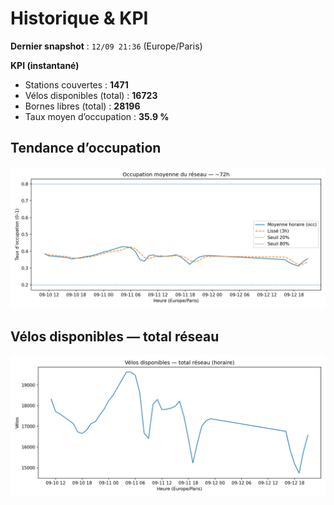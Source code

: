 # Historique & KPI

**Dernier snapshot** : `12/09 21:36` (Europe/Paris)

**KPI (instantané)**

- Stations couvertes : **1471**
- Vélos disponibles (total) : **16723**
- Bornes libres (total) : **28196**
- Taux moyen d’occupation : **35.9 %**

## Tendance d’occupation

![Mean occupancy](assets/figs/occupancy_last72h.png)

## Vélos disponibles — total réseau

![Bikes total](assets/figs/bikes_total_last72h.png)
